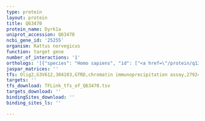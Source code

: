 ```yaml
---
type: protein
layout: protein
title: Q63470
protein_name: Dyrk1a
uniprot_accession: Q63470
ncbi_gene_id: '25255'
organism: Rattus norvegicus
function: target gene
number_of_interactions: '1'
orthologs: '[{"species": "Homo sapiens", "id": ["<a href=\"/protein/q13627\">Q13627</a>"]}, {"species": "Danio rerio", "id": ["<a href=\"/protein/x1wcb7\">X1WCB7</a>"]}, {"species": "Mus musculus", "id": ["<a href=\"/protein/q61214\">Q61214</a>"]}, {"species": "Drosophila melanogaster", "id": ["<a href=\"/protein/q9v3d5\">Q9V3D5</a>"]}]'
jaspar_matrices: ''
tfs: Olig2,G3V612,304103,GTRD,chromatin immunoprecipitation assay,27924024%5Buid%5D,No
targets: ''
tfs_download: TFLink_tfs_of_Q63470.tsv
targets_download: ''
bindingSites_download: ''
binding_sites_ls: ''

---
```

